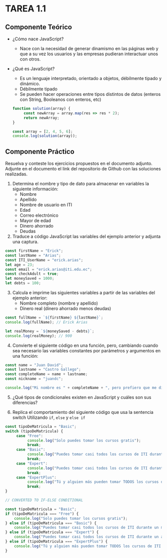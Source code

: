 # TAREA 1.1

## Componente Teórico
- ¿Cómo nace JavaScript?
  - Nace con la necesidad de generar dinamismo en las páginas web y que a su vez los usuarios y las empresas pudieran interactuar unos con otros.
  
- ¿Qué es JavaScript?
  - Es un lenguaje interpretado, orientado a objetos, débilmente tipado y dinámico.
  - Débilmente tipado
  - Se pueden hacer operaciones entre tipos distintos de datos (enteros con String, Booleanos con enteros, etc)
  
  ```js
  function solution(array) {
       const newArray = array.map(res => res * 2);
       return newArray;
  }
  
  const array = [2, 4, 5, 6];
  console.log(solution(array));
  ```
  
## Componente Práctico
Resuelva y conteste los ejercicios propuestos en el documento adjunto.  
Adjunte en el documento el link del repositorio de Github con las soluciones realizadas.

1. Determina el nombre y tipo de dato para almacenar en variables la siguiente información:
   - Nombre
   - Apellido
   - Nombre de usuario en ITI
   - Edad
   - Correo electrónico
   - Mayor de edad
   - Dinero ahorrado
   - Deudas
2. Traduce a código JavaScript las variables del ejemplo anterior y adjunta una captura.
```js
const firstName = "Erick";
const lastName = "Arias";
const ITI_UserName = "erick.arias";
let age = 23;
const email = "erick.arias@iti.edu.ec";
const checkAdult = true;
let moneySaved = 1000;
let debts = 100;
```

3. Calcula e imprime las siguientes variables a partir de las variables del ejemplo anterior:
   - Nombre completo (nombre y apellido)
   - Dinero real (dinero ahorrado menos deudas)
```js
const fullName = `${firstName} ${lastName}`;
console.log(fullName); // Erick Arias

let realMoney = `${moneySaved - debts}`;
console.log(realMoney); // 900
```
   
4. Convierte el siguiente código en una función, pero, cambiando cuando sea necesario las variables constantes por parámetros y argumentos en una función:
```js
const name = "Juan David";
const lastname = "Castro Gallego";
const completeName = name + lastname;
const nickname = "juandc";

console.log("Mi nombre es " + completeName + ", pero prefiero que me digas " + nickname + ".");
```

5. ¿Qué tipos de condicionales existen en JavaScript y cuáles son sus diferencias?

6. Replica el comportamiento del siguiente código que usa la sentencia switch Utilizando `if`, `else` y `else if`
```js
const tipoDeMatricula = "Basic";
switch (tipoDeMatricula) {
     case "Free":
          console.log("Solo puedes tomar los cursos gratis");
          break;
     case "Basic":
          console.log("Puedes tomar casi todos los cursos de ITI durante un mes");
          break;
     case "Expert":
          console.log("Puedes tomar casi todos los cursos de ITI durante un año");
          break;
     case "ExpertPlus":
          console.log("Tú y alguien más pueden tomar TODOS los cursos de ITI durante un año");
          break;
}
```
```js
// CONVERTED TO IF-ELSE CONDITIONAL

const tipoDeMatricula = "Basic";
if (tipoDeMatricula === "Free") {
    console.log("Solo puedes tomar los cursos gratis");
} else if (tipoDeMatricula === "Basic") {
    console.log("Puedes tomar casi todos los cursos de ITI durante un mes");
} else if (tipoDeMatricula === "Expert") {
    console.log("Puedes tomar casi todos los cursos de ITI durante un año");
} else if (tipoDeMatricula === "ExpertPlus") {
    console.log("Tú y alguien más pueden tomar TODOS los cursos de ITI durante un año");
}
```
